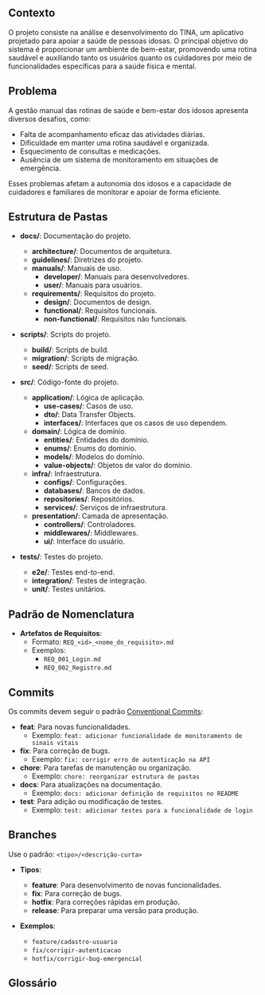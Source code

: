 ## Contexto
O projeto consiste na análise e desenvolvimento do TINA, um aplicativo projetado para apoiar a saúde de pessoas idosas. O principal objetivo do sistema é proporcionar um ambiente de bem-estar, promovendo uma rotina saudável e auxiliando tanto os usuários quanto os cuidadores por meio de funcionalidades específicas para a saúde física e mental.

## Problema
A gestão manual das rotinas de saúde e bem-estar dos idosos apresenta diversos desafios, como:

- Falta de acompanhamento eficaz das atividades diárias.
- Dificuldade em manter uma rotina saudável e organizada.
- Esquecimento de consultas e medicações.
- Ausência de um sistema de monitoramento em situações de emergência.

Esses problemas afetam a autonomia dos idosos e a capacidade de cuidadores e familiares de monitorar e apoiar de forma eficiente.

## Estrutura de Pastas

- **docs/**: Documentação do projeto.
  - **architecture/**: Documentos de arquitetura.
  - **guidelines/**: Diretrizes do projeto.
  - **manuals/**: Manuais de uso.
    - **developer/**: Manuais para desenvolvedores.
    - **user/**: Manuais para usuários.
  - **requirements/**: Requisitos do projeto.
    - **design/**: Documentos de design.
    - **functional/**: Requisitos funcionais.
    - **non-functional/**: Requisitos não funcionais.

- **scripts/**: Scripts do projeto.
  - **build/**: Scripts de build.
  - **migration/**: Scripts de migração.
  - **seed/**: Scripts de seed.

- **src/**: Código-fonte do projeto.
  - **application/**: Lógica de aplicação.
    - **use-cases/**: Casos de uso.
    - **dto/**: Data Transfer Objects.
    - **interfaces/**: Interfaces que os casos de uso dependem.
  - **domain/**: Lógica de domínio.
    - **entities/**: Entidades do domínio.
    - **enums/**: Enums do domínio.
    - **models/**: Modelos do domínio.
    - **value-objects/**: Objetos de valor do domínio.
  - **infra/**: Infraestrutura.
    - **configs/**: Configurações.
    - **databases/**: Bancos de dados.
    - **repositories/**: Repositórios.
    - **services/**: Serviços de infraestrutura.
  - **presentation/**: Camada de apresentação.
    - **controllers/**: Controladores.
    - **middlewares/**: Middlewares.
    - **ui/**: Interface do usuário.

- **tests/**: Testes do projeto.
  - **e2e/**: Testes end-to-end.
  - **integration/**: Testes de integração.
  - **unit/**: Testes unitários.


## Padrão de Nomenclatura
- **Artefatos de Requisitos**:
  - Formato: `REQ_<id>_<nome_do_requisito>.md`
  - Exemplos:
    - `REQ_001_Login.md`
    - `REQ_002_Registro.md`

## Commits

Os commits devem seguir o padrão [Conventional Commits](https://www.conventionalcommits.org/en/v1.0.0/):

- **feat**: Para novas funcionalidades.
  - Exemplo: `feat: adicionar funcionalidade de monitoramento de sinais vitais`
- **fix**: Para correção de bugs.
  - Exemplo: `fix: corrigir erro de autenticação na API`
- **chore**: Para tarefas de manutenção ou organização.
  - Exemplo: `chore: reorganizar estrutura de pastas`
- **docs**: Para atualizações na documentação.
  - Exemplo: `docs: adicionar definição de requisitos no README`
- **test**: Para adição ou modificação de testes.
  - Exemplo: `test: adicionar testes para a funcionalidade de login`

## Branches

Use o padrão: `<tipo>/<descrição-curta>`

- **Tipos**:
  - **feature**: Para desenvolvimento de novas funcionalidades.
  - **fix**: Para correção de bugs.
  - **hotfix**: Para correções rápidas em produção.
  - **release**: Para preparar uma versão para produção.

- **Exemplos**:
  - `feature/cadastro-usuario`
  - `fix/corrigir-autenticacao`
  - `hotfix/corrigir-bug-emergencial`

## Glossário